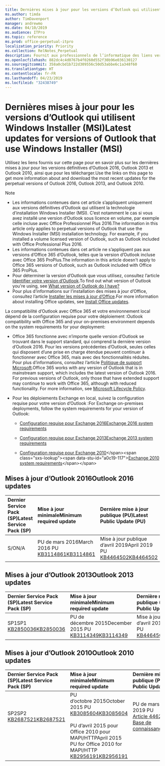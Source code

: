 ```yaml
---
title: Dernières mises à jour pour les versions d’Outlook qui utilisent Windows Installer (MSI)
ms.author: timda
author: TimDavenport
manager: andrewmo
ms.date: 04/10/2019
ms.audience: ITPro
ms.topic: reference
ms.prod: office-perpetual-itpro
localization_priority: Priority
ms.collection: RelNotes_Perpetual
description: Fournit aux professionnels de l’informatique des liens vers les dernières informations sur les mises à jour pour les versions définitives d’Outlook 2016, Outlook 2013 et Outlook 2010
ms.openlocfilehash: 882dc4c4d0767b4f0260d552f30b96e036130127
ms.sourcegitcommit: 358a0cbd1b722d309556c50d53abbe6c1a348f60
ms.translationtype: HT
ms.contentlocale: fr-FR
ms.lasthandoff: 04/23/2019
ms.locfileid: "32438749"
---
```

# <a name="latest-updates-for-versions-of-outlook-that-use-windows-installer-msi"></a><span data-ttu-id="a0c19-103">Dernières mises à jour pour les versions d’Outlook qui utilisent Windows Installer (MSI)</span><span class="sxs-lookup"><span data-stu-id="a0c19-103">Latest updates for versions of Outlook that use Windows Installer (MSI)</span></span>

<span data-ttu-id="a0c19-104">Utilisez les liens fournis sur cette page pour en savoir plus sur les dernières mises à jour pour les versions définitives d’Outlook 2016, Outlook 2013 et Outlook 2010, ainsi que pour les télécharger.</span><span class="sxs-lookup"><span data-stu-id="a0c19-104">Use the links on this page to get more information about and download the most recent updates for the perpetual versions of Outlook 2016, Outlook 2013, and Outlook 2010.</span></span>
  
> [!NOTE]
> - <span data-ttu-id="a0c19-p101">Les informations contenues dans cet article s’appliquent uniquement aux versions définitives d’Outlook qui utilisent la technologie d’installation Windows Installer (MSI). C’est notamment le cas si vous avez installé une version d’Outlook sous licence en volume, par exemple celle incluse avec Office Professionnel Plus 2016.</span><span class="sxs-lookup"><span data-stu-id="a0c19-p101">The information in this article only applies to perpetual versions of Outlook that use the Windows Installer (MSI) installation technology. For example, if you installed a volume licensed version of Outlook, such as Outlook included with Office Professional Plus 2016.</span></span>
> - <span data-ttu-id="a0c19-107">Les informations contenues dans cet article ne s’appliquent pas aux versions d’Office 365 d’Outlook, telles que la version d’Outlook incluse avec Office 365 ProPlus.</span><span class="sxs-lookup"><span data-stu-id="a0c19-107">The information in this article doesn't apply to Office 365 versions of Outlook, such as Outlook included with Office 365 ProPlus.</span></span>
> - <span data-ttu-id="a0c19-108">Pour déterminer la version d’Outlook que vous utilisez, consultez l’article [Identifier votre version d’Outlook](https://support.office.com/article/b3a9568c-edb5-42b9-9825-d48d82b2257c).</span><span class="sxs-lookup"><span data-stu-id="a0c19-108">To find out what version of Outlook you're using, see [What version of Outlook do I have?](https://support.office.com/article/b3a9568c-edb5-42b9-9825-d48d82b2257c)</span></span>
> - <span data-ttu-id="a0c19-109">Pour plus d’informations sur l’installation des mises à jour d’Office, consultez l’article [Installer les mises à jour d’Office](https://support.office.com/article/2ab296f3-7f03-43a2-8e50-46de917611c5).</span><span class="sxs-lookup"><span data-stu-id="a0c19-109">For more information about installing Office updates, see [Install Office updates](https://support.office.com/article/2ab296f3-7f03-43a2-8e50-46de917611c5).</span></span> 
  
<span data-ttu-id="a0c19-110">La compatibilité d’Outlook avec Office 365 et votre environnement local dépend de la configuration requise pour votre déploiement :</span><span class="sxs-lookup"><span data-stu-id="a0c19-110">Outlook compatibility with Office 365 and your on-premises environment depends on the system requirements for your deployment:</span></span>
  
- <span data-ttu-id="a0c19-p102">Office 365 fonctionne avec n’importe quelle version d’Outlook se trouvant dans le support standard, qui comprend la dernière version d’Outlook 2016. Pour les versions précédentes d’Outlook, seules celles qui disposent d’une prise en charge étendue peuvent continuer à fonctionner avec Office 365, mais avec des fonctionnalités réduites. Pour plus d’informations, consultez l’article [Politique de support Microsoft](https://support.microsoft.com/lifecycle).</span><span class="sxs-lookup"><span data-stu-id="a0c19-p102">Office 365 works with any version of Outlook that is in mainstream support, which includes the latest version of Outlook 2016. For previous versions of Outlook, only those that have extended support may continue to work with Office 365, although with reduced functionality. For more information, see [Microsoft Lifecycle Policy](https://support.microsoft.com/lifecycle).</span></span>
    
- <span data-ttu-id="a0c19-114">Pour les déploiements Exchange en local, suivez la configuration requise pour votre version d’Outlook :</span><span class="sxs-lookup"><span data-stu-id="a0c19-114">For Exchange on-premises deployments, follow the system requirements for your version of Outlook:</span></span>
    
  - [<span data-ttu-id="a0c19-115">Configuration requise pour Exchange 2016</span><span class="sxs-lookup"><span data-stu-id="a0c19-115">Exchange 2016 system requirements</span></span>](https://docs.microsoft.com/Exchange/plan-and-deploy/system-requirements)
    
  - [<span data-ttu-id="a0c19-116">Configuration requise pour Exchange 2013</span><span class="sxs-lookup"><span data-stu-id="a0c19-116">Exchange 2013 system requirements</span></span>](https://docs.microsoft.com/exchange/exchange-2013-system-requirements-exchange-2013-help)
    
  - <span data-ttu-id="a0c19-117">[Configuration requise pour Exchange 2010](https://docs.microsoft.com/previous-versions/office/exchange-server-2010/aa996719(v=exchg.141))</span><span class="sxs-lookup"><span data-stu-id="a0c19-117">[Exchange 2010 system requirements](https://docs.microsoft.com/previous-versions/office/exchange-server-2010/aa996719(v=exchg.141))</span></span>

   
## <a name="outlook-2016-updates"></a><span data-ttu-id="a0c19-118">Mises à jour d’Outlook 2016</span><span class="sxs-lookup"><span data-stu-id="a0c19-118">Outlook 2016 updates</span></span>

|<span data-ttu-id="a0c19-119">**Dernier Service Pack (SP)**</span><span class="sxs-lookup"><span data-stu-id="a0c19-119">**Latest Service Pack (SP)**</span></span>|<span data-ttu-id="a0c19-120">**Mise à jour minimale**</span><span class="sxs-lookup"><span data-stu-id="a0c19-120">**Minimum required update**</span></span>|<span data-ttu-id="a0c19-121">**Dernière mise à jour publique (PU)**</span><span class="sxs-lookup"><span data-stu-id="a0c19-121">**Latest Public Update (PU)**</span></span>|
|:-----|:-----|:-----|
|<span data-ttu-id="a0c19-122">S/O</span><span class="sxs-lookup"><span data-stu-id="a0c19-122">N/A</span></span>  <br/> |<span data-ttu-id="a0c19-123">PU de mars 2016</span><span class="sxs-lookup"><span data-stu-id="a0c19-123">March 2016 PU</span></span> <br/>[<span data-ttu-id="a0c19-124">KB3114861</span><span class="sxs-lookup"><span data-stu-id="a0c19-124">KB3114861</span></span>](https://support.microsoft.com/help/3114861) <br/> |<span data-ttu-id="a0c19-125">Mise à jour publique d’avril 2019</span><span class="sxs-lookup"><span data-stu-id="a0c19-125">April 2019 PU</span></span> <br/>[<span data-ttu-id="a0c19-126">KB4464502</span><span class="sxs-lookup"><span data-stu-id="a0c19-126">KB4464502</span></span>](https://support.microsoft.com/help/4464502) 

## <a name="outlook-2013-updates"></a><span data-ttu-id="a0c19-127">Mises à jour d’Outlook 2013</span><span class="sxs-lookup"><span data-stu-id="a0c19-127">Outlook 2013 updates</span></span>

|<span data-ttu-id="a0c19-128">**Dernier Service Pack (SP)**</span><span class="sxs-lookup"><span data-stu-id="a0c19-128">**Latest Service Pack (SP)**</span></span>|<span data-ttu-id="a0c19-129">**Mise à jour minimale**</span><span class="sxs-lookup"><span data-stu-id="a0c19-129">**Minimum required update**</span></span>|<span data-ttu-id="a0c19-130">**Dernière mise à jour publique (PU)**</span><span class="sxs-lookup"><span data-stu-id="a0c19-130">**Latest Public Update (PU)**</span></span>|
|:-----|:-----|:-----|
|<span data-ttu-id="a0c19-131">SP1</span><span class="sxs-lookup"><span data-stu-id="a0c19-131">SP1</span></span>  <br/>[<span data-ttu-id="a0c19-132">KB2850036</span><span class="sxs-lookup"><span data-stu-id="a0c19-132">KB2850036</span></span>](https://go.microsoft.com/fwlink/p/?LinkId=512538) <br/> |<span data-ttu-id="a0c19-133">PU de décembre 2015</span><span class="sxs-lookup"><span data-stu-id="a0c19-133">December 2015 PU</span></span> <br/>[<span data-ttu-id="a0c19-134">KB3114349</span><span class="sxs-lookup"><span data-stu-id="a0c19-134">KB3114349</span></span>](https://support.microsoft.com/kb/3114349) <br/> |<span data-ttu-id="a0c19-135">Mise à jour publique d’avril 2019</span><span class="sxs-lookup"><span data-stu-id="a0c19-135">April 2019 PU</span></span> <br/>[<span data-ttu-id="a0c19-136">KB4464507</span><span class="sxs-lookup"><span data-stu-id="a0c19-136">KB4464507</span></span>](https://support.microsoft.com/help/4464507)  |
   
## <a name="outlook-2010-updates"></a><span data-ttu-id="a0c19-137">Mises à jour d’Outlook 2010</span><span class="sxs-lookup"><span data-stu-id="a0c19-137">Outlook 2010 updates</span></span>

|<span data-ttu-id="a0c19-138">**Dernier Service Pack (SP)**</span><span class="sxs-lookup"><span data-stu-id="a0c19-138">**Latest Service Pack (SP)**</span></span>|<span data-ttu-id="a0c19-139">**Mise à jour minimale**</span><span class="sxs-lookup"><span data-stu-id="a0c19-139">**Minimum required update**</span></span>|<span data-ttu-id="a0c19-140">**Dernière mise à jour publique (PU)**</span><span class="sxs-lookup"><span data-stu-id="a0c19-140">**Latest Public Update (PU)**</span></span>|
|:-----|:-----|:-----|
|<span data-ttu-id="a0c19-141">SP2</span><span class="sxs-lookup"><span data-stu-id="a0c19-141">SP2</span></span> <br/>[<span data-ttu-id="a0c19-142">KB2687521</span><span class="sxs-lookup"><span data-stu-id="a0c19-142">KB2687521</span></span>](https://go.microsoft.com/fwlink/p/?LinkId=512542) <br><br><br><br/> |<span data-ttu-id="a0c19-143">PU d’octobre 2015</span><span class="sxs-lookup"><span data-stu-id="a0c19-143">October 2015 PU</span></span> <br/> [<span data-ttu-id="a0c19-144">KB3085604</span><span class="sxs-lookup"><span data-stu-id="a0c19-144">KB3085604</span></span>](https://support.microsoft.com/kb/3085604) <br/><br/>  <span data-ttu-id="a0c19-145">PU d’avril 2015 pour Office 2010 pour MAPI/HTTP</span><span class="sxs-lookup"><span data-stu-id="a0c19-145">April 2015 PU for Office 2010 for MAPI/HTTP</span></span> <br/> [<span data-ttu-id="a0c19-146">KB2956191</span><span class="sxs-lookup"><span data-stu-id="a0c19-146">KB2956191</span></span>](https://support.microsoft.com/fr-FR/help/2956191/april-14-2015-update-for-office-2010-kb2956191) <br/> |<span data-ttu-id="a0c19-147">PU de mars 2019</span><span class="sxs-lookup"><span data-stu-id="a0c19-147">March 2019 PU</span></span> <br/>[<span data-ttu-id="a0c19-148">Article 4462229 de la Base de connaissances</span><span class="sxs-lookup"><span data-stu-id="a0c19-148">KB4462229</span></span>](https://support.microsoft.com/help/4462229) <br><br><br><br/>|
   


